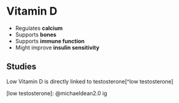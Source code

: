 # Vitamin D

* Regulates **calcium**
* Supports **bones**
* Supports **immune function**
* Might improve **insulin sensitivity**

## Studies

Low Vitamin D is directly linked to testosterone[^low testosterone]

[low testosterone]: @michaeldean2.0 ig 
